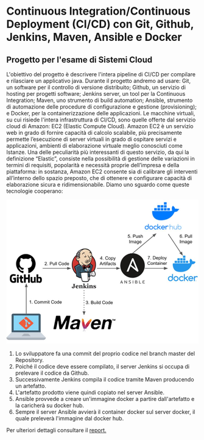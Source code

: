 # Continuous Integration/Continuous Deployment (CI/CD) con Git, Github, Jenkins, Maven, Ansible e Docker
## Progetto per l'esame di Sistemi Cloud
L'obiettivo del progetto è descrivere l'intera pipeline di CI/CD per compilare e rilasciare un applicativo java. Durante il progetto andremo ad usare: Git, un software per il controllo di versione distribuito; Github, un servizio di hosting per progetti software; Jenkins server, un tool per la Continuous Integration; Maven, uno strumento di build automation; Ansible, strumento di automazione delle procedure di configurazione e gestione (provisioning); e Docker, per la containerizzazione delle applicazioni.
Le macchine virtuali, su cui risiede l'intera infrastruttura di CI/CD, sono quelle offerte dal servizio cloud di Amazon: EC2 (Elastic Compute Cloud). Amazon EC2 è un servizio web in grado di fornire capacità di calcolo scalabile, più precisamente permette l’esecuzione di server virtuali in grado di ospitare servizi e applicazioni, ambienti di elaborazione virtuale meglio conosciuti come Istanze.
Una delle peculiarità più interessanti di questo servizio, da qui la definizione “Elastic”, consiste nella possibilità di gestione delle variazioni in termini di requisiti, popolarità e necessità proprie dell’impresa e della piattaforma: in sostanza, Amazon EC2 consente sia di calibrare gli interventi all’interno dello spazio preposto, che di ottenere e configurare capacità di elaborazione sicura e ridimensionabile.
Diamo uno sguardo come queste tecnologie cooperano:

![alt text](https://github.com/pierpaologumina/CloudSystemsExam/blob/main/CI-CD_slide.jpg "CI/CD Pipeline")

1. Lo sviluppatore fa una commit del proprio codice nel branch master del Repository.
2. Poiché il codice deve essere compilato, il server Jenkins si occupa di prelevare il codice da Github.
3. Successivamente Jenkins compila il codice tramite Maven producendo un artefatto.
4. L'artefatto prodotto viene quindi copiato nel server Ansible.
5. Ansible provvede a creare un'immagine docker a partire dall'artefatto e la
caricherà su docker hub.
6. Sempre il server Ansible avvierà il container docker sul server docker, il
quale preleverà l'immagine dal docker hub.

Per ulteriori dettagli consultare il [report.](https://github.com/pierpaologumina/CloudSystemsExam/blob/main/report_sc.pdf)
